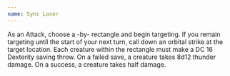 ```yaml
---
name: Sync Laser
---
```

As an Attack, choose a <me-distance length="30" adj num-only />-by-<me-distance length="60" adj /> rectangle and begin
targeting. If you remain targeting until the start of your next turn, call down an orbital strike at the target location.
Each creature within the rectangle must make a DC 16 Dexterity saving throw. On a failed save, a creature takes 8d12
thunder damage. On a success, a creature takes half damage.
